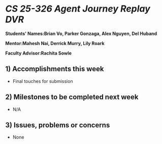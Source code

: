 # *CS 25-326 Agent Journey Replay DVR*

**Students' Names:Brian Vo, Parker Gonzaga, Alex Nguyen, Del Huband**

**Mentor:Mahesh Nai, Derrick Murry, Lily Roark**

**Faculty Advisor:Rachita Sowle**

## 1) Accomplishments this week ##
   - Final touches for submission
## 2) Milestones to be completed next week ##
   - N/A
## 3) Issues, problems or concerns ##
   - None



